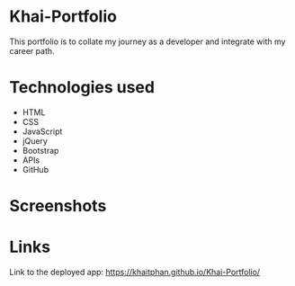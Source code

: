 # Khai-Portfolio
This portfolio is to collate my journey as a developer and integrate with my career path.


# Technologies used

- HTML
- CSS
- JavaScript
- jQuery
- Bootstrap
- APIs
- GitHub

# Screenshots




# Links

Link to the deployed app:
https://khaitphan.github.io/Khai-Portfolio/

